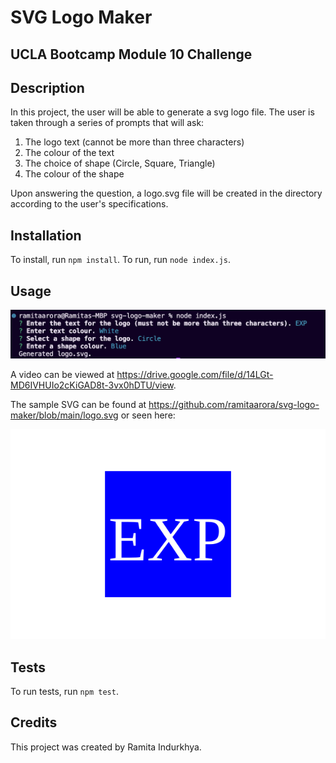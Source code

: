 # SVG Logo Maker

## UCLA Bootcamp Module 10 Challenge

## Description

In this project, the user will be able to generate a svg logo file. The user is taken through a series of prompts that will ask:
1. The logo text (cannot be more than three characters)
2. The colour of the text
3. The choice of shape (Circle, Square, Triangle)
4. The colour of the shape

Upon answering the question, a logo.svg file will be created in the directory according to the user's specifications.

## Installation

To install, run `npm install`.
To run, run `node index.js`.

## Usage

<img src="./assets/images/svg-screenshot.png" alt="screenshot"/>

A video can be viewed at https://drive.google.com/file/d/14LGt-MD6IVHUIo2cKiGAD8t-3vx0hDTU/view.

The sample SVG can be found at https://github.com/ramitaarora/svg-logo-maker/blob/main/logo.svg or seen here:

<img src="logo.svg" alt="logo"/>

## Tests

To run tests, run `npm test`.

## Credits

This project was created by Ramita Indurkhya.